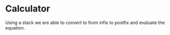 # Calculator
Using a stack we are able to convert to from infix to postfix and evaluate the equation.

